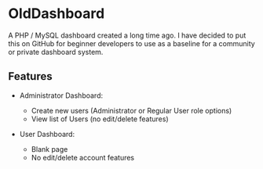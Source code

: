 # OldDashboard
A PHP / MySQL dashboard created a long time ago. I have decided to put this on GitHub for beginner developers to use as a baseline for a community or private dashboard system.

## Features
* Administrator Dashboard:
  * Create new users (Administrator or Regular User role options)
  * View list of Users (no edit/delete features)

* User Dashboard:
  * Blank page
  * No edit/delete account features

